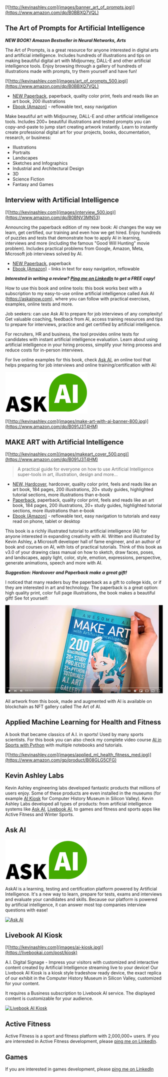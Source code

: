[![http://kevinashley.com](images/banner_art_of_prompts.jpg)](https://www.amazon.com/dp/B0BBXQ7VQL)

## The Art of Prompts for Artificial Intelligence

_**NEW BOOK! Amazon Bestseller in Neural Networks, Arts**_

The Art of Prompts, is a great resource for anyone interested in digital arts and artificial intelligence. Includes hundreds of illustrations and tips on making beautiful digital art with Midjourney, DALL-E and other artificial intelligence tools. Enjoy browsing through a gallery of hundreds of illustrations made with prompts, try them yourself and have fun!

[![http://kevinashley.com](images/art_of_prompts_500.jpg)](https://www.amazon.com/dp/B0BBXQ7VQL)

- [NEW Paperback](https://www.amazon.com/dp/B0BBXQ7VQL), paperback, quality color print, feels and reads like an art book, 200 illustrations 
- [Ebook (Amazon)](https://www.amazon.com/dp/B0BBTRRL15) - reflowable text, easy navigation

Make beautiful art with Midjourney, DALL-E and other artificial intelligence tools.
Includes 200+ beautiful illustrations and tested prompts you can copy-and-paste to jump start creating artwork instantly.
Learn to instantly create professional digital art for your projects, books, documentation, research, or business:

- Illustrations
- Portraits
- Landscapes
- Sketches and Infographics
- Industrial and Architectural Design
- 3D
- Science Fiction
- Fantasy and Games

## Interview with Artificial Intelligence

[![http://kevinashley.com](images/interview_500.jpg)](https://www.amazon.com/dp/B0BNV3MN53)

Announcing the paperback edition of my new book: AI changes the way we learn, get certified, our training and even how we get hired. Enjoy hundreds of puzzles and tests that demonstrate how to apply AI in learning, interviews and more (including the famous "Good Will Hunting" movie problem). Includes practical problems from Google, Amazon, Meta, Microsoft job interviews solved by AI.

- [NEW Paperback](https://www.amazon.com/dp/B0BNV3MN53), paperback 
- [Ebook (Amazon)](https://www.amazon.com/dp/B0BMMB8BZH) - links in text for easy navigation, reflowable

_**Interested in writing a review? [Ping me on LinkedIn](https://www.linkedin.com/in/kashlik/) to get a FREE copy!**_

How to use this book and online tools: this book works best with a subscription to my easy-to-use online artificial intelligence called Ask AI (https://askainow.com), where you can follow with practical exercises, examples, online tests and more. 

Job seekers: can use Ask AI to prepare for job interviews of any complexity! Get valuable coaching, feedback from AI, access training resources and tips to prepare for interviews, practice and get certified by artificial intelligence.

For recruiters, HR and business, the tool provides online tests for candidates with instant artificial intelligence evaluation. Learn about using artificial intelligence in your hiring process, simplify your hiring process and reduce costs for in-person interviews.

For live online examples for this book, check [Ask AI](https://askainow.com), an online tool that helps preparing for job interviews and online training/certification with AI:

[![Ask AI](images/askai_logo.png)](https://askainow.com)


[![http://kevinashley.com](images/make-art-with-ai-banner-800.jpg)](https://www.amazon.com/dp/B091J3T4HM)

## MAKE ART with Artificial Intelligence

[![http://kevinashley.com](images/makeart_cover_500.png)](https://www.amazon.com/dp/B091J3T4HM)

>A practical guide for everyone on how to use Artificial Intelligence super-tools in art, illustration, design and more…

- [NEW, Hardcover](https://www.amazon.com/dp/B09LGGST5Y), hardcover, quality color print, feels and reads like an art book, 184 pages, 200 illustrations, 20+ study guides, highlighted tutorial sections, more illustrations than e-book 
- [Paperback](https://www.amazon.com/dp/B091J3T4HM), paperback, quality color print, feels and reads like an art book, 184 pages, 200 illustrations, 20+ study guides, highlighted tutorial sections, more illustrations than e-book 
- [Ebook (Amazon)](https://www.amazon.com/dp/B08YXW7M9K) - reflowable text, easy navigation to tutorials and easy read on phone, tablet or desktop

This book is a richly illustrated tutorial to artificial intelligence (AI) for anyone interested in expanding creativity with AI. Written and illustrated by Kevin Ashley, a Microsoft developer hall of fame engineer, and an author of book and courses on AI, with lots of practical tutorials. Think of this book as v3.0 of your drawing class manual on how to sketch, draw faces, poses, and landscapes, apply light, color, style, emotion, expressions, perspective, generate animations, speech and more with AI.

_**Suggestion: Hardcover and Paperback make a great gift!**_

I noticed that many readers buy the paperback as a gift to college kids, or if they are interested in art and technology. The paperback is a great option: high quality print, color full page illustrations, the book makes a beautiful gift! See fot yourself:

[![MAKE ART with AI](images/book-hardcover_front1.jpg)](https://www.youtube.com/watch?v=8Ex_Ky9NZDM)

All artwork from this book, made and augmented with AI is available on blockchain as NFT gallery called The Art of AI.

## Applied Machine Learning for Health and Fitness

A book that became classics of A.I. in sports! Used by many sports scientists. For this book you can also check my complete video course [AI in Sports with Python](https://ai-learning.vhx.tv/) with multiple notebooks and tutorials.

[![http://kevinashley.com](images/applied_ml_health_fitness_med.jpg)](https://www.amazon.com/gp/product/B08GLG5CFG)

## Kevin Ashley Labs

Kevin Ashley engineering labs developed fantastic products that millions of users enjoy. Some of these products are even installed in the museums (for example [AI Kiosk](https://livebookai.com/post/kiosk) for Computer History Museum in Silicon Valley). Kevin Ashley Labs developed all types of products: from artificial intelligence systems like [Ask AI](https://askainow.com), [Livebook AI](https://livebookai.com), to games and fitness and sports apps like Active Fitness and Winter Sports.

## Ask AI

[![Ask AI](images/askai_logo.png)](https://askainow.com)

AskAI is a learning, testing and certification platform powered by Artificial Intelligence. It's a new way to learn, prepare for tests, exams and interviews and evaluate your candidates and skills. Because our platform is powered by artificial intelligence, it can answer most top companies interview questions with ease!

[![Ask AI](https://img.youtube.com/vi/i9GcLP074ZA/sddefault.jpg)](https://www.youtube.com/watch?v=i9GcLP074ZA) 

## Livebook AI Kiosk

[![http://kevinashley.com](images/ai-kiosk.jpg)](https://livebookai.com/post/kiosk)

A.I. Digital Signage - Impress your visitors with customized and interactive content created by Artificial Intelligence streaming live to your device! Our Livebook AI Kiosk is a kiosk style tradeshow ready device, the exact replica of our exhibit in the Computer History Museum in Silicon Valley, customized for your content.

It requires a Business subscription to Livebook AI service. The displayed content is customizable for your audience. 

[![Livebook AI Kiosk](https://img.youtube.com/vi/JjtaNWW6Z34/sddefault.jpg)](https://youtube.com/shorts/JjtaNWW6Z34)

## Active Fitness

Active Fitness is a sport and fitness platform with 2,000,000+ users. If you are interested in Active Fitness development, please [ping me on LinkedIn](https://www.linkedin.com/in/kashlik/).

## Games

If you are interested in games development, please [ping me on LinkedIn](https://www.linkedin.com/in/kashlik/)